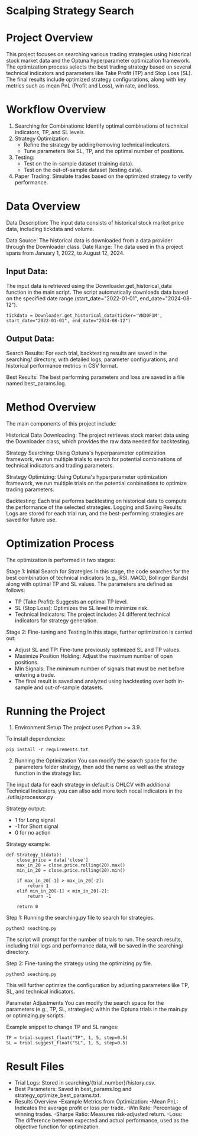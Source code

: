 # Scalping Strategy Search

# Project Overview

This project focuses on searching various trading strategies using historical stock market data and the Optuna hyperparameter optimization framework. The optimization process selects the best trading strategy based on several technical indicators and parameters like Take Profit (TP) and Stop Loss (SL). The final results include optimized strategy configurations, along with key metrics such as mean PnL (Profit and Loss), win rate, and loss.

# Workflow Overview

1. Searching for Combinations: Identify optimal combinations of technical indicators, TP, and SL levels.
2. Strategy Optimization:
   - Refine the strategy by adding/removing technical indicators.
   - Tune parameters like SL, TP, and the optimal number of positions.
3. Testing:
   - Test on the in-sample dataset (training data).
   - Test on the out-of-sample dataset (testing data).
4. Paper Trading: Simulate trades based on the optimized strategy to verify performance.

# Data Overview

Data Description: The input data consists of historical stock market price data, including tickdata and volume.

Data Source: The historical data is downloaded from a data provider through the Downloader class.
Date Range: The data used in this project spans from January 1, 2022, to August 12, 2024.

## Input Data:

The input data is retrieved using the Downloader.get_historical_data function in the main script. The script automatically downloads data based on the specified date range (start_date="2022-01-01", end_date="2024-08-12").

```{python}
tickdata = Downloader.get_historical_data(ticker='VN30F1M', start_date="2022-01-01", end_date="2024-08-12")
```

## Output Data:

Search Results: For each trial, backtesting results are saved in the searching/ directory, with detailed logs, parameter configurations, and historical performance metrics in CSV format.

Best Results: The best performing parameters and loss are saved in a file named best_params.log.

# Method Overview

The main components of this project include:

Historical Data Downloading: The project retrieves stock market data using the Downloader class, which provides the raw data needed for backtesting.

Strategy Searching: Using Optuna's hyperparameter optimization framework, we run multiple trials to search for potential combinations of technical indicators and trading parameters.

Strategy Optimizing: Using Optuna's hyperparameter optimization framework, we run multiple trials on the potential conbinations to optimize trading parameters.

Backtesting: Each trial performs backtesting on historical data to compute the performance of the selected strategies.
Logging and Saving Results: Logs are stored for each trial run, and the best-performing strategies are saved for future use.

# Optimization Process

The optimization is performed in two stages:

Stage 1: Initial Search for Strategies
In this stage, the code searches for the best combination of technical indicators (e.g., RSI, MACD, Bollinger Bands) along with optimal TP and SL values. The parameters are defined as follows:

- TP (Take Profit): Suggests an optimal TP level.
- SL (Stop Loss): Optimizes the SL level to minimize risk.
- Technical Indicators: The project includes 24 different technical indicators for strategy generation.

Stage 2: Fine-tuning and Testing
In this stage, further optimization is carried out:

- Adjust SL and TP: Fine-tune previously optimized SL and TP values.
- Maximize Position Holding: Adjust the maximum number of open positions.
- Min Signals: The minimum number of signals that must be met before entering a trade.
- The final result is saved and analyzed using backtesting over both in-sample and out-of-sample datasets.

# Running the Project

1. Environment Setup
   The project uses Python >= 3.9.

To install dependencies:

```{bash}
pip install -r requirements.txt
```

2. Running the Optimization
   You can modify the search space for the parameters folder strategy, then add the name as well as the strategy function in the strategy list.

The input data for each strategy in default is OHLCV with additional Technical Indicators, you can allso add more tech nocal indicators in the ./utils/processor.py

Strategy output:

- 1 for Long signal
- -1 for Short signal
- 0 for no action

Strategy example:

```{python}
def Strategy_1(data):
    close_price = data['close']
    max_in_20 = close.price.rolling(20).max()
    min_in_20 = close.price.rolling(20).min()

    if max_in_20[-1] > max_in_20[-2]:
        return 1
    elif min_in_20[-1] < min_in_20[-2]:
        return -1

    return 0

```

Step 1: Running the searching.py file to search for strategies.

```{bash}
python3 seaching.py
```

The script will prompt for the number of trials to run. The search results, including trial logs and performance data, will be saved in the searching/ directory.

Step 2: Fine-tuning the strategy using the optimizing.py file.

```{bash}
python3 seaching.py
```

This will further optimize the configuration by adjusting parameters like TP, SL, and technical indicators.

Parameter Adjustments
You can modify the search space for the parameters (e.g., TP, SL, strategies) within the Optuna trials in the main.py or optimizing.py scripts.

Example snippet to change TP and SL ranges:

```{python}
TP = trial.suggest_float("TP", 1, 5, step=0.5)
SL = trial.suggest_float("SL", 1, 5, step=0.5)
```

# Result Files

- Trial Logs: Stored in searching/{trial_number}/history.csv.
- Best Parameters: Saved in best_params.log and strategy_optimize_best_params.txt.
- Results Overview
  -Example Metrics from Optimization:
  -Mean PnL: Indicates the average profit or loss per trade.
  -Win Rate: Percentage of winning trades.
  -Sharpe Ratio: Measures risk-adjusted return.
  -Loss: The difference between expected and actual performance, used as the objective function for optimization.
